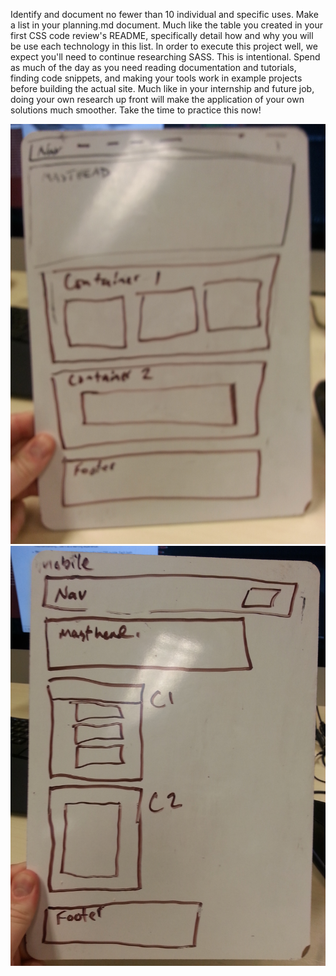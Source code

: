 Identify and document no fewer than 10 individual and specific uses. Make a list in your planning.md document.
Much like the table you created in your first CSS code review's README, specifically detail how and why you will be use each technology in this list.
In order to execute this project well, we expect you'll need to continue researching SASS. This is intentional. Spend as much of the day as you need reading documentation and tutorials, finding code snippets, and making your tools work in example projects before building the actual site. Much like in your internship and future job, doing your own research up front will make the application of your own solutions much smoother. Take the time to practice this now!

![Wireframe: mobile view](img/desktop.png?raw=true)
![Wireframe: mobile view](img/mobile.png?raw=true)
